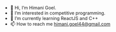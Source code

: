 - 👋 Hi, I’m Himani Goel.
- 👀 I’m interested in competitive programming.
- 🌱 I’m currently learning ReactJS and C++
- 📫 How to reach me himani.goel44@gmail.com

<!---
HimaniGoel4/HimaniGoel4 is a ✨ special ✨ repository because its `README.md` (this file) appears on your GitHub profile.
You can click the Preview link to take a look at your changes.
--->
